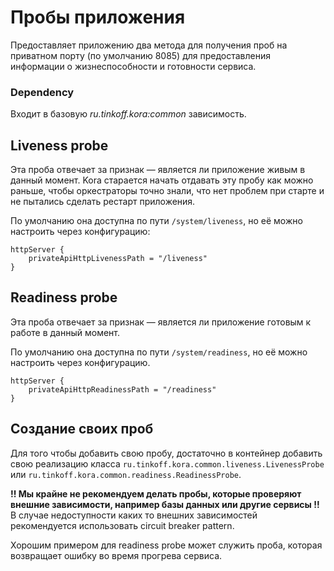 # Пробы приложения

Предоставляет приложению два метода для получения проб на приватном порту (по умолчанию 8085) для предоставления информации о жизнеспособности и готовности сервиса.

### Dependency

Входит в базовую *ru.tinkoff.kora:common* зависимость.

## Liveness probe

Эта проба отвечает за признак — является ли приложение живым в данный момент. Kora старается начать отдавать эту пробу как можно раньше, чтобы оркестраторы точно знали, что нет проблем при старте и не пытались сделать рестарт приложения.

По умолчанию она доступна по пути `/system/liveness`, но её можно настроить через конфигурацию:

```hocon
httpServer {
    privateApiHttpLivenessPath = "/liveness"
}
```

## Readiness probe

Эта проба отвечает за признак — является ли приложение готовым к работе в данный момент. 

По умолчанию она доступна по пути `/system/readiness`, но её можно настроить через конфигурацию.

```hocon
httpServer {
    privateApiHttpReadinessPath = "/readiness"
}
```

## Создание своих проб

Для того чтобы добавить свою пробу, достаточно в контейнер добавить свою реализацию класса `ru.tinkoff.kora.common.liveness.LivenessProbe` или `ru.tinkoff.kora.common.readiness.ReadinessProbe`.


**!! Мы крайне не рекомендуем делать пробы, которые проверяют внешние зависимости, например базы данных или другие сервисы !!**  
В случае недоступности каких то внешних зависимостей рекомендуется использовать circuit breaker pattern. 

Хорошим примером для readiness probe может служить проба, которая возвращает ошибку во время прогрева сервиса.


  
